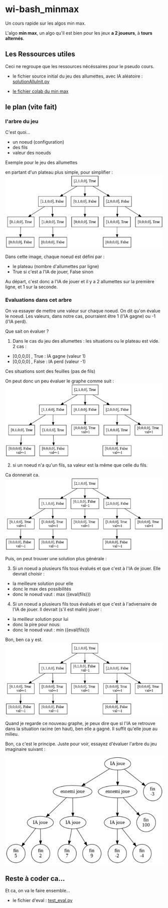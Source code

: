 # wi-bash_minmax

Un cours rapide sur les algos min max.

L'algo **min max**, un algo qu'il est bien pour les jeux **a 2 joueurs**, à **tours alternés**.

## Les Ressources utiles
Ceci ne regroupe que les ressources nécéssaires pour le pseudo cours.


- le fichier source initial du jeu des allumettes, avec IA aléatoire : [solutionAlluInit.py](solutionAlluInit.py)

- [le fichier colab du min max](https://colab.research.google.com/drive/1OxcmON8R3eDTfXYQBKgaQ2Q8LSpyIgdS?usp=sharing)


## le plan (vite fait)

### l'arbre du jeu
C'est quoi...

- un noeud (configuration)
- des fils
- valeur des noeuds

Exemple pour le jeu des allumettes

en partant d'un plateau plus simple, pour simplifier :
![arbreAllumettesSimple](allumettesSimple.png)

Dans cette image, chaque noeud est défini par :
- le plateau (nombre d'allumettes par ligne)
- True si c'est a l'IA de jouer, False sinon

Au départ, c'est donc a l'IA de jouer et il y a 2 allumettes sur la première ligne, et 1 sur la seconde.


### Evaluations dans cet arbre
On va essayer de mettre une valeur sur chaque noeud.
On dit qu'on évalue le noeud. Les valeurs, dans notre cas, pourraient être 1 (l'IA gagne) ou -1 (l'IA perd).

Que sait on évaluer ?

1. Dans le cas du jeu des allumettes : les situations ou le plateau est vide. 2 cas :
- [0,0,0,0] , True : IA gagne (valeur 1)
- [0,0,0,0] , False : IA perd (valeur -1)

Ces situations sont des feuilles (pas de fils)

On peut donc un peu évaluer le graphe comme suit :
![arbreAllumettesSimpleEval0](allumettesSimpleEval0.png)


2. si un noeud n'a qu'un fils, sa valeur est la même que celle du fils.

Ca donnerait ca.
![arbreAllumettesSimpleEval1](allumettesSimpleEval1.png)

Puis, on peut trouver une solution plus générale :

3. Si un noeud a plusieurs fils tous évalués et que c'est à l'IA de jouer. Elle devrait choisir :
  - la meilleure solution pour elle
  - donc le max des possibilités
  - donc le noeud vaut : max ({eval(fils)})

4. Si un noeud a plusieurs fils tous évalués et que c'est à l'adversaire de l'IA de jouer. Il devrait (s'il est malin) jouer :
  - la meilleur solution pour lui
  - donc la pire pour nous:
  - donc le noeud vaut : min ({eval(fils)})

Bon, ben ca y est.
![arbreAllumettesSimpleEval1](allumettesSimpleEval1.png)

Quand je regarde ce nouveau graphe, je peux dire que si l'IA se retrouve dans la situation racine (en haut), ben elle a gagné.
Il suffit qu'elle joue au milieu.

Bon, ca c'est le principe.
Juste pour voir, essayez d'évaluer l'arbre du jeu imaginaire suivant :

![imageArbre](arbreDeJeu.png)

## Reste à coder ca...

Et ca, on va le faire ensemble...

- le fichier d'eval : [test_eval.py](test_eval.py)
